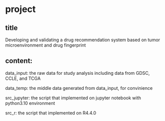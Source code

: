 # project
## title
Developing and validating a drug recommendation system based on tumor microenvironment and drug fingerprint
## content:
data_input: the raw data for study analysis including data from GDSC, CCLE, and TCGA

data_temp: the middle data generated from data_input, for convinience

src_jupyter: the script that implemented on jupyter notebook with python3.10 environment

src_r: the script that implemented on R4.4.0
